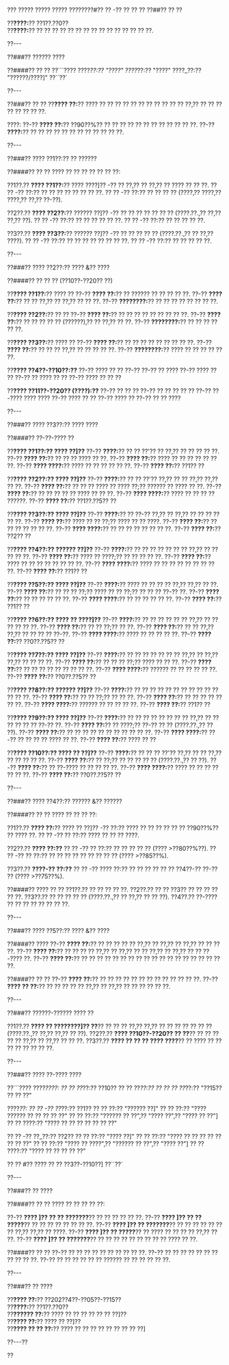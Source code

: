 ??? ????? ????? ????? ????????#?? ?? -?? ?? ?? ??
??##?? ?? ??

??**????:**?? ??1??.??0??  
??**????:**?? ?? ?? ?? ?? ?? ?? ?? ?? ?? ?? ?? ?? ?? ?? ??.

??---

??###?? ?????? ????

??####?? ?? ??
??```????
????_??:?? "????"
????_??:?? "????"
????_??:?? "??????/????]"
??``??`

??---

??###?? ?? ??
??**???? ??:**?? ???? ?? ?? ?? ?? ?? ?? ?? ?? ?? ?? ?? ??,?? ?? ?? ?? ?? ?? ?? ?? ??.

????:
??-?? **???? ??:**?? ??90??%?? ?? ?? ?? ?? ?? ?? ?? ?? ?? ?? ?? ??.
??-?? **????:**?? ?? ?? ?? ?? ?? ?? ?? ?? ?? ?? ?? ??.

??---

??###?? ???? ??1??:?? ?? ??????

??####?? ?? ??
???? ?? ?? ?? ?? ?? ?? ??:

??1??.?? **???? ??1??:**?? ???? ????]?? -?? ?? ??,?? ?? ??,?? ?? ???? ?? ?? ??.
??  ?? -?? ??:?? ?? ?? ?? ?? ?? ?? ?? ??.
??  ?? -?? ??:?? ?? ?? ?? ?? (????,?? ????,?? ????,?? ??,?? ??-??).

??2??.?? **???? ??2??:**?? ?????? ??]?? -?? ?? ?? ?? ?? ?? ?? ?? (????.??.,?? ??,?? ??,?? ??).
??  ?? -?? ??:?? ?? ?? ?? ?? ?? ??.
??  ?? -?? ??:?? ?? ?? ?? ?? ??.

??3??.?? **???? ??3??:**?? ?????? ??]?? -?? ?? ?? ?? ?? ?? (????.??.,?? ?? ??,?? ????).
??  ?? -?? ??:?? ?? ?? ?? ?? ?? ?? ?? ??.
??  ?? -?? ??:?? ?? ?? ?? ?? ??.

??---

??###?? ???? ??2??:?? ???? &?? ????

??####?? ?? ?? ?? (??10??-??20?? ??)

??**???? ??1??:**?? ???? ??
??-?? **???? ??:**?? ?? ?????? ?? ?? ?? ?? ??.
??-?? **???? ??:**?? ?? ?? ??,?? ?? ??,?? ?? ?? ??.
??-?? **????????:**?? ?? ?? ?? ?? ?? ?? ?? ??.

??**???? ??2??:**?? ?? ??
??-?? **???? ??:**?? ?? ?? ?? ?? ?? ?? ?? ?? ??.
??-?? **???? ??:**?? ?? ?? ?? ?? ?? (??????),?? ?? ??,?? ?? ??.
??-?? **????????:**?? ?? ?? ?? ?? ?? ??.

??**???? ??3??:**?? ???? ??
??-?? **???? ??:**?? ?? ?? ?? ?? ?? ?? ?? ?? ??.
??-?? **???? ??:**?? ?? ?? ?? ??,?? ?? ?? ?? ?? ??.
??-?? **????????:**?? ???? ?? ?? ?? ?? ?? ??.

??**???? ??4??-??10??:??**
??-?? ???? ?? ??
??-?? ??-?? ?? ????
??-?? ???? ?? ??
??-?? ?? ???? ?? ??
??-?? ???? ?? ?? ??

??**???? ??11??-??20?? (????):??**
??-?? ?? ?? ??
??-?? ?? ?? ?? ?? ??
??-?? ??-???? ???? ????
??-?? ???? ?? ??
??-?? ???? ?? ??-?? ?? ?? ????

??---

??###?? ???? ??3??:?? ???? ????

??####?? ??-??-???? ??

??**???? ??1??:?? ???? ??]??**
??-?? **????:**?? ?? ?? ??'?? ?? ??,?? ?? ?? ?? ?? ??.
??-?? **???? ??:**?? ?? ?? ?? ???? ?? ??.
??-?? **???? ??:**?? ???? ?? ?? ?? ?? ?? ?? ??.
??-?? **???? ????:**?? ???? ?? ?? ?? ?? ?? ??.
??-?? **???? ??:**?? ??1?? ??

??**???? ??2??:?? ???? ??]??**
??-?? **????:**?? ?? ?? ??'?? ??,?? ?? ?? ??,?? ??,?? ?? ??.
??-?? **???? ??:**?? ?? ?? ?? ???? ?? ???? ??;?? ?????? ?? ???? ?? ??.
??-?? **???? ??:**?? ?? ?? ?? ?? ?? ???? ?? ?? ??.
??-?? **???? ????:**?? ???? ?? ?? ?? ?? ??????.
??-?? **???? ??:**?? ??1??.??5?? ??

??**???? ??3??:?? ???? ??]??**
??-?? **????:**?? ?? ??-?? ??,?? ?? ??,?? ?? ?? ?? ?? ?? ??.
??-?? **???? ??:**?? ???? ?? ?? ??;?? ???? ?? ?? ????.
??-?? **???? ??:**?? ?? ?? ?? ?? ?? ?? ??.
??-?? **???? ????:**?? ?? ?? ?? ?? ?? ?? ?? ??.
??-?? **???? ??:**?? ??2?? ??

??**???? ??4??:?? ?????? ??]??**
??-?? **????:**?? ?? ?? ?? ?? ?? ?? ?? ??,?? ?? ?? ?? ?? ??.
??-?? **???? ??:**?? ???? ?? ????;?? ?? ?? ?? ?? ??.
??-?? **???? ??:**?? ???? ?? ?? ?? ?? ?? ?? ?? ??.
??-?? **???? ????:**?? ???? ?? ?? ?? ?? ?? ?? ?? ?? ??.
??-?? **???? ??:**?? ??1?? ??

??**???? ??5??:?? ???? ??]??**
??-?? **????:**?? ???? ?? ?? ?? ?? ??,?? ??,?? ?? ??.
??-?? **???? ??:**?? ?? ?? ?? ??;?? ???? ?? ?? ??;?? ?? ?? ?? ??-?? ??.
??-?? **???? ??:**?? ?? ?? ?? ?? ?? ??.
??-?? **???? ????:**?? ?? ?? ?? ?? ?? ??.
??-?? **???? ??:**?? ??1?? ??

??**???? ??6??:?? ???? ?? ????]??**
??-?? **????:**?? ?? ?? ?? ?? ?? ?? ??,?? ?? ?? ?? ?? ?? ??.
??-?? **???? ??:**?? ?? ?? ??;?? ?? ??.
??-?? **???? ??:**?? ?? ?? ??,?? ??,?? ?? ?? ?? ?? ??-??.
??-?? **???? ????:**?? ???? ?? ?? ?? ?? ??.
??-?? **???? ??:**?? ??0??.??5?? ??

??**???? ??7??:?? ???? ??]??**
??-?? **????:**?? ?? ?? ?? ?? ?? ?? ?? ??,?? ?? ??,?? ??,?? ?? ?? ?? ??.
??-?? **???? ??:**?? ?? ?? ?? ??;?? ???? ?? ?? ??.
??-?? **???? ??:**?? ?? ?? ?? ?? ?? ?? ?? ?? ??.
??-?? **???? ????:**?? ?????? ?? ?? ?? ?? ?? ??.
??-?? **???? ??:**?? ??0??.??5?? ??

??**???? ??8??:?? ?????? ??]??**
??-?? **????:**?? ?? ?? ?? ?? ?? ?? ?? ?? ?? ?? ?? ?? ?? ??.
??-?? **???? ??:**?? ?? ?? ??;?? ?? ?? ??.
??-?? **???? ??:**?? ?? ?? ?? ?? ?? ?? ??.
??-?? **???? ????:**?? ?????? ?? ?? ?? ?? ??.
??-?? **???? ??:**?? ??1?? ??

??**???? ??9??:?? ???? ??]??**
??-?? **????:**?? ?? ?? ?? ?? ?? ?? ?? ?? ??,?? ?? ?? ?? ?? ?? ?? ??-?? ??.
??-?? **???? ??:**?? ?? ????;?? ??-?? ?? ?? (????.??.,?? ?? ??).
??-?? **???? ??:**?? ?? ?? ?? ?? ?? ?? ?? ?? ?? ?? ??.
??-?? **???? ????:**?? ??-?? ?? ?? ?? ?? ???? ?? ??.
??-?? **???? ??:**?? ???? ?? ??

??**???? ??10??:?? ???? ?? ??]??**
??-?? **????:**?? ?? ?? ?? ??'?? ??,?? ?? ?? ??,?? ?? ?? ?? ?? ??.
??-?? **???? ??:**?? ?? ??;?? ?? ?? ?? ?? ?? (????.??.,?? ?? ??).
??-?? **???? ??:**?? ?? ??-???? ?? ?? ?? ?? ??.
??-?? **???? ????:**?? ???? ?? ?? ?? ?? ?? ?? ??.
??-?? **???? ??:**?? ??0??.??5?? ??

??---

??###?? ???? ??4??:?? ?????? &?? ??????

??####?? ?? ??
???? ?? ?? ?? ??:

??1??.?? **???? ??:**?? ???? ?? ??]?? -?? ??:?? ???? ?? ?? ?? ?? ?? ?? ??90??%?? ?? ???? ??.
??  ?? -?? ?? ??:?? ???? ?? ?? ?? ????.

??2??.?? **???? ??:??**
??  ?? -?? ?? ??:?? ?? ?? ?? ?? ?? (???? >??80??%??).
??  ?? -?? ?? ??:?? ?? ?? ?? ?? ?? ?? ?? ?? ?? (???? >??85??%).

??3??.?? **????-?? ??:??**
??  ?? -?? ???? ??:?? ?? ?? ?? ?? ?? ?? ??4??-?? ??-?? ?? (???? >??75??%).

??####?? ???? ?? ??
??1??.?? ?? ?? ?? ?? ??.
??2??.?? ?? ?? ??3?? ?? ?? ?? ?? ?? ??.
??3??.?? ?? ?? ?? ?? ?? (????.??.,?? ?? ??,?? ?? ?? ??).
??4??.?? ??-???? ?? ?? ?? ?? ?? ?? ?? ??.

??---

??###?? ???? ??5??:?? ???? &?? ????

??####?? ????
??-?? **???? ??:**?? ?? ?? ?? ?? ?? ??,?? ?? ??,?? ?? ??,?? ?? ?? ?? ??.
??-?? **???? ??:**?? ?? ?? ?? ?? ??,?? ?? ??,?? ?? ?? ??,?? ?? ??,?? ?? ?? ??-???? ??.
??-?? **???? ??:**?? ?? ?? ?? ?? ?? ?? ?? ?? ?? ?? ?? ?? ?? ?? ?? ?? ?? ?? ??.

??####?? ?? ??
??-?? **???? ??:**?? ?? ?? ?? ?? ?? ?? ?? ?? ?? ?? ?? ?? ??.
??-?? **???? ?? ??:**?? ?? ?? ?? ?? ?? ??,?? ?? ??,?? ?? ?? ?? ?? ?? ??.

??---

??###?? ??????-?????? ???? ??

??1??.?? **???? ?? ????????]?? ??**?? ?? ?? ?? ??,?? ??,?? ?? ?? ?? ?? ?? ?? ?? (????.??.,?? ??,?? ??,?? ?? ??).
??2??.?? **???? ??10??-??20?? ?? ??**?? ?? ?? ?? ?? ?? ??,?? ?? ??,?? ?? ?? ??.
??3??.?? **???? ?? ?? ?? ???? ????**?? ?? ???? ?? ?? ?? ?? ?? ?? ?? ??.

??---

??###?? ???? ??-???? ????

??```????
????_????:
?? ?? ??_??:?? ??10??
?? ?? ??_??:?? ??
?? ?? ??_??:?? "??15?? ?? ?? ??"

????_??:
?? ?? -?? ??_??:?? ??1??
??   ?? ??:?? "?????? ??]"
??   ?? ??:?? "???? ?????? ?? ?? ?? ?? ??"
??   ?? ??:?? "?????? ?? ??",?? "???? ??",?? "???? ?? ??"]
??   ?? ????:?? "???? ?? ?? ?? ?? ?? ?? ??"

?? ?? -?? ??_??:?? ??2??
??   ?? ??:?? "???? ??]"
??   ?? ??:?? "???? ?? ?? ?? ?? ?? ?? ?? ??"
??   ?? ??:?? "???? ?? ????",?? "?????? ?? ??",?? "???? ??"]
??   ?? ????:?? "???? ?? ?? ?? ?? ??"

?? ?? #?? ???? ?? ?? ??3??-??10??]
??``??`

??---

??###?? ?? ????

??####?? ?? ??
???? ?? ?? ?? ?? ??:

??-?? **???? ]?? ?? ?? ???????**?? ?? ?? ?? ?? ?? ??.
??-?? **???? ]?? ?? ?? ?????**?? ?? ?? ?? ?? ?? ?? ?? ??.
??-?? **???? ]?? ?? ???????**?? ?? ?? ?? ?? ?? ?? ?? ??,?? ??,?? ?? ????.
??-?? **???? ]?? ?? ?????**?? ?? ???? ?? ?? ?? ?? ??,?? ?? ??.
??-?? **???? ]?? ?? ???????**?? ?? ?? ?? ?? ?? ?? ?? ?? ?? ???? ?? ??.

??####?? ?? ??
??-?? ?? ?? ?? ?? ?? ?? ?? ?? ?? ??.
??-?? ?? ?? ?? ?? ?? ?? ?? ?? ?? ?? ??.
??-?? ?? ?? ?? ?? ?? ?? ?????? ?? ?? ?? ?? ?? ??.

??---

??###?? ?? ????

??**???? ??:**?? ??202??4??-??05??-??15??  
??**????:**?? ??1??.??0??  
??**?????? ??:**?? ???? ?? ?? ?? ?? ?? ?? ??]??  
??**???? ??:**?? ???? ?? ??]??  
??**???? ?? ?? ??:**?? ???? ?? ?? ?? ?? ?? ?? ?? ?? ??]

??---??

??